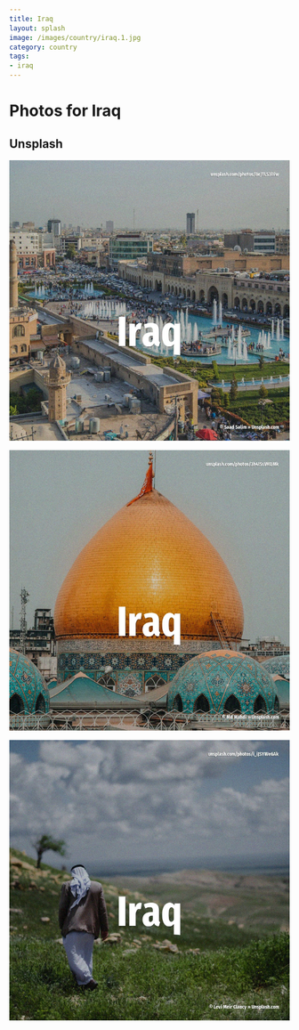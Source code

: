 ```yaml
---
title: Iraq
layout: splash
image: /images/country/iraq.1.jpg
category: country
tags:
- iraq
---
```

# Photos for Iraq

## Unsplash

![Iraq](/images/country/iraq.1.jpg)

![Iraq](/images/country/iraq.2.jpg)

![Iraq](/images/country/iraq.3.jpg)